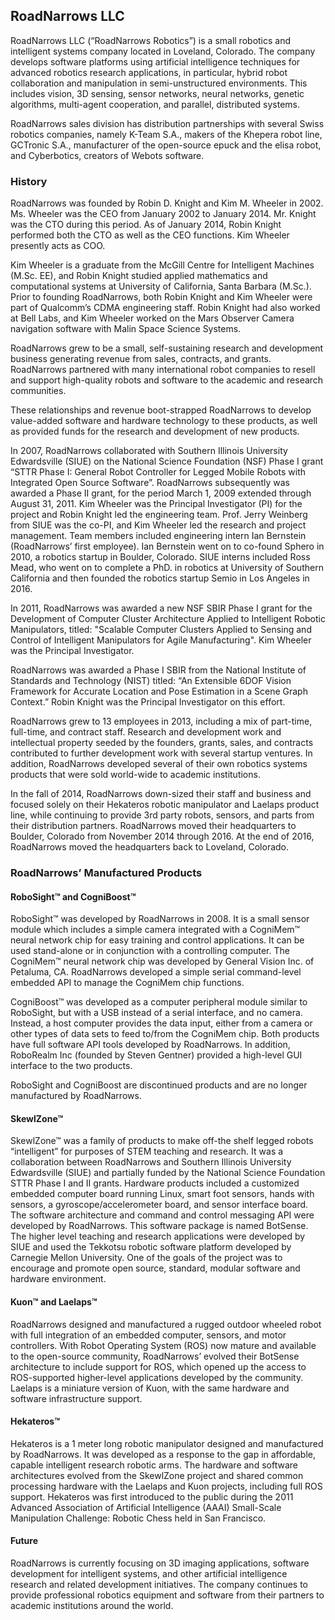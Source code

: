 ## RoadNarrows LLC

RoadNarrows LLC (“RoadNarrows Robotics”) is a small robotics and intelligent systems company located in Loveland, Colorado.  The company develops software platforms using artificial intelligence techniques for advanced robotics research applications, in particular, hybrid robot collaboration and manipulation in semi-unstructured environments. This includes vision, 3D sensing, sensor networks, neural networks, genetic algorithms, multi-agent cooperation, and parallel, distributed systems. 

RoadNarrows sales division has distribution partnerships with several Swiss robotics companies, namely K-Team S.A., makers of the Khepera robot line, GCTronic S.A., manufacturer of the open-source epuck and the elisa robot, and Cyberbotics, creators of Webots software. 

### History

RoadNarrows was founded by Robin D. Knight and Kim M. Wheeler in 2002. Ms. Wheeler was the CEO from January 2002 to January 2014.  Mr. Knight was the CTO during this period. As of January 2014, Robin Knight performed both the CTO as well as the CEO functions. Kim Wheeler presently acts as COO.

Kim Wheeler is a graduate from the McGill Centre for Intelligent Machines (M.Sc. EE), and Robin Knight studied applied mathematics and computational systems at University of California, Santa Barbara (M.Sc.). Prior to founding RoadNarrows, both Robin Knight and Kim Wheeler were part of Qualcomm’s CDMA engineering staff. Robin Knight had also worked at Bell Labs, and Kim Wheeler worked on the Mars Observer Camera navigation software with Malin Space Science Systems.

RoadNarrows grew to be a small, self-sustaining research and development business generating revenue from sales, contracts, and grants. RoadNarrows partnered with many international robot companies to resell and support high-quality  robots and software to the academic and research communities. 

These relationships and revenue boot-strapped RoadNarrows to develop value-added software and hardware technology to these products, as well as provided funds for the research and development of new products. 

In 2007, RoadNarrows collaborated with Southern Illinois University Edwardsville (SIUE) on the National Science Foundation (NSF) Phase I grant “STTR Phase I: General Robot Controller for Legged Mobile Robots with Integrated Open Source Software”. RoadNarrows subsequently was awarded a Phase II grant, for the period March 1, 2009 extended through  August 31, 2011. Kim Wheeler was the Principal Investigator (PI) for the project and Robin Knight led the engineering team. Prof. Jerry Weinberg from SIUE was the co-PI, and Kim Wheeler led the research and project management.  Team members included engineering intern Ian Bernstein (RoadNarrows’ first employee). Ian Bernstein went on to co-found Sphero in 2010, a robotics startup in Boulder, Colorado. SIUE interns included Ross Mead, who went on to complete a PhD. in robotics at University of Southern California and then founded the robotics startup Semio in Los Angeles in 2016. 

In 2011, RoadNarrows was awarded a new NSF SBIR Phase I grant for the Development of Computer Cluster Architecture Applied to Intelligent Robotic Manipulators, titled: "Scalable Computer Clusters Applied to Sensing and Control of Intelligent Manipulators for Agile Manufacturing". Kim Wheeler was the Principal Investigator.

RoadNarrows was awarded a Phase I SBIR from the National Institute of Standards and Technology (NIST) titled: “An Extensible 6DOF Vision Framework for Accurate Location and Pose Estimation in a Scene Graph Context.” Robin Knight was the Principal Investigator on this effort. 

RoadNarrows grew to 13 employees in 2013, including a mix of part-time, full-time, and contract staff. Research and development work and intellectual property seeded by the founders, grants, sales, and contracts contributed to further development work with several startup ventures. In addition, RoadNarrows developed several of their own robotics systems products that were sold world-wide to academic institutions. 

In the fall of 2014, RoadNarrows down-sized their staff and business and focused solely on their Hekateros robotic manipulator and Laelaps product line, while continuing to provide 3rd party robots, sensors, and parts from their distribution partners. RoadNarrows moved their headquarters to Boulder, Colorado from November 2014 through 2016. At the end of 2016, RoadNarrows moved the headquarters back to Loveland, Colorado. 


### RoadNarrows’ Manufactured Products

#### RoboSight™ and CogniBoost™
RoboSight™ was developed by RoadNarrows in 2008. It is a small sensor module which includes a simple camera integrated with a CogniMem™ neural network chip for easy training and control applications. It can be used stand-alone or in conjunction with a controlling computer. The CogniMem™ neural network chip was developed by General Vision Inc. of Petaluma, CA. RoadNarrows developed a simple serial command-level embedded API to manage the CogniMem chip functions. 

CogniBoost™ was developed as a computer peripheral module similar to RoboSight, but with a USB instead of a serial interface, and no camera. Instead, a host computer provides the data input, either from a camera or other types of data sets to feed to/from the CogniMem chip.  Both products have full software API tools developed by RoadNarrows. In addition, RoboRealm Inc (founded by Steven Gentner) provided a high-level GUI interface to the two products. 

RoboSight and CogniBoost are discontinued products and are no longer manufactured by RoadNarrows. 

#### SkewlZone™ 
SkewlZone™ was a family of products to make off-the shelf legged robots “intelligent” for purposes of STEM teaching and research. It was a collaboration between RoadNarrows and Southern Illinois University Edwardsville (SIUE) and partially funded by the National Science Foundation STTR Phase I and II grants.  Hardware products included a customized embedded computer board running Linux, smart foot sensors, hands with sensors, a gyroscope/accelerometer board, and sensor interface board. The software architecture and command and control messaging API were developed by RoadNarrows. This software package is named BotSense. The higher level teaching and research applications were developed by SIUE and used the Tekkotsu robotic software platform developed by Carnegie Mellon University. One of the goals of the project was to encourage and promote open source, standard, modular software and hardware environment. 

#### Kuon™ and Laelaps™
RoadNarrows designed and manufactured a rugged outdoor wheeled robot with full integration of an embedded computer, sensors, and motor controllers. With Robot Operating System (ROS) now mature and available to the open-source community, RoadNarrows’ evolved their BotSense architecture to include support for ROS, which opened up the access to ROS-supported higher-level applications developed by the community.  Laelaps is a miniature version of Kuon, with the same hardware and software infrastructure support. 

#### Hekateros™
Hekateros is a 1 meter long robotic manipulator designed and manufactured by RoadNarrows. It was developed as a response to the gap in affordable, capable intelligent research robotic arms. The hardware and software architectures evolved from the SkewlZone project and shared common processing hardware with the Laelaps and Kuon projects, including full ROS support. Hekateros was first introduced to the public during the 2011 Advanced Association of Artificial Intelligence (AAAI) Small-Scale Manipulation Challenge: Robotic Chess held in San Francisco. 

#### Future
RoadNarrows is currently focusing on 3D imaging applications, software development for intelligent systems, and other artificial intelligence research and related development initiatives. The company continues to provide professional robotics equipment and software from their partners to academic institutions around the world.

